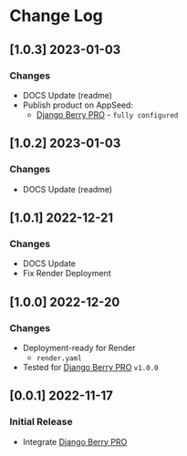 # Change Log

## [1.0.3] 2023-01-03
### Changes

- DOCS Update (readme)
- Publish product on AppSeed:
  - [Django Berry PRO](https://appseed.us/product/berry-dashboard-pro/django/) - `fully configured`
  
## [1.0.2] 2023-01-03
### Changes

- DOCS Update (readme)

## [1.0.1] 2022-12-21
### Changes

- DOCS Update
- Fix Render Deployment

## [1.0.0] 2022-12-20
### Changes

- Deployment-ready for Render
  - `render.yaml` 
- Tested for [Django Berry PRO](https://github.com/app-generator/django-admin-berry-pro)  `v1.0.0`

## [0.0.1] 2022-11-17
### Initial Release

- Integrate [Django Berry PRO](https://github.com/app-generator/django-admin-berry-pro)
